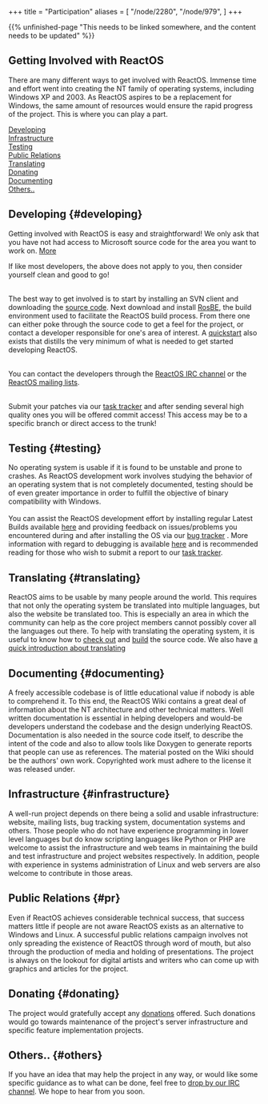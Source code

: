 +++
title = "Participation"
aliases = [
    "/node/2280",
    "/node/979",
]
+++

{{% unfinished-page "This needs to be linked somewhere, and the content needs to be updated" %}}


Getting Involved with ReactOS
---
There are many different ways to get involved with ReactOS. Immense time and effort went into creating the NT family of operating systems, including Windows XP and 2003. As ReactOS aspires to be a replacement for Windows, the same amount of resources would ensure the rapid progress of the project. This is where you can play a part.

<div class="row">
	<div class="col-md-4">
		<a href="#developing">Developing</a>
	</div>
	<div class="col-md-4">
		<a href="#infrastructure">Infrastructure</a>
	</div>
</div>

<div class="row">
	<div class="col-md-4">
		<a href="#testing">Testing</a>
	</div>
	<div class="col-md-4">
		<a href="#pr">Public Relations</a>
	</div>
</div>

<div class="row">
	<div class="col-md-4">
		<a href="#translating">Translating</a>
	</div>
	<div class="col-md-4">
		<a href="#donating">Donating</a>
	</div>
</div>

<div class="row">
	<div class="col-md-4">
		<a href="#documenting">Documenting</a>
	</div>
	<div class="col-md-4">
		<a href="#others">Others..</a>
	</div>
</div>



## Developing {#developing}

Getting involved with ReactOS is easy and straightforward! We only ask that you have not had access to Microsoft source code for the area you want to work on. <a href="#" data-original-title="This includes either having worked at Microsoft, obtaining the source code through an academic program, or from the illegal leakage of Windows source code several years ago. Having viewed the source prevents you from contributing to avoid undermining the legality of our source code.!" rel="tooltip">More</a><br>

If like most developers, the above does not apply to you, then consider yourself clean and good to go!<br><br>

The best way to get involved is to start by installing an SVN client and downloading the <a href="https://reactos.org/wiki/Subversion">source code</a>. Next download and install <a href="https://reactos.org/wiki/Building_ReactOS">RosBE</a>, the build environment used to facilitate the ReactOS build process. From there one can either poke through the source code to get a feel for the project, or contact a developer responsible for one's area of interest. A <a href="quickstart">quickstart</a> also exists that distills the very minimum of what is needed to get started developing ReactOS.<br><br>

You can contact the developers through the <a href="/irc">ReactOS IRC channel</a> or the <a href="community/mailing-lists">ReactOS mailing lists</a>.<br><br>

Submit your patches via our <a href="http://jira.reactos.org">task tracker</a> and after sending several high quality ones you will be offered commit access! This access may be to a specific branch or direct access to the trunk!


## Testing {#testing}

No operating system is usable if it is found to be unstable and prone to crashes. As ReactOS development work involves studying the behavior of an operating system that is not completely documented, testing should be of even greater importance in order to fulfill the objective of binary compatibility with Windows.<br><br>You can assist the ReactOS development effort by installing regular Latest Builds available <a href="//www.reactos.org/getbuilds">here</a> and providing feedback on issues/problems you encountered during and after installing the OS via our <a href="http://jira.reactos.org">bug tracker</a> . More information with regard to debugging is available <a href="/development/debugging">here</a> and is recommended reading for those who wish to submit a report to our <a href="http://jira.reactos.org">task tracker</a>.


## Translating {#translating}

ReactOS aims to be usable by many people around the world. This requires that not only the operating system be translated into multiple languages, but also the website be translated too. This is especially an area in which the community can help as the core project members cannot possibly cover all the languages out there. To help with translating the operating system, it is useful to know how to <a href="https://reactos.org/wiki/Subversion">check out</a> and <a href="https://www.reactos.org/wiki/Build_Environment">build</a> the source code. We also have <a href="https://www.reactos.org/wiki/Translation_Introduction">a quick introduction about translating</a>


## Documenting {#documenting}

A freely accessible codebase is of little educational value if nobody is able to comprehend it. To this end, the ReactOS Wiki contains a great deal of information about the NT architecture and other technical matters. Well written documentation is essential in helping developers and would-be developers understand the codebase and the design underlying ReactOS. Documentation is also needed in the source code itself, to describe the intent of the code and also to allow tools like Doxygen to generate reports that people can use as references. The material posted on the Wiki should be the authors' own work. Copyrighted work must adhere to the license it was released under.


## Infrastructure {#infrastructure}

A well-run project depends on there being a solid and usable infrastructure: website, mailing lists, bug tracking system, documentation systems and others. Those people who do not have experience programming in lower level languages but do know scripting languages like Python or PHP are welcome to assist the infrastructure and web teams in maintaining the build and test infrastructure and project websites respectively. In addition, people with experience in systems administration of Linux and web servers are also welcome to contribute in those areas.


## Public Relations {#pr}

Even if ReactOS achieves considerable technical success, that success matters little if people are not aware ReactOS exists as an alternative to Windows and Linux. A successful public relations campaign involves not only spreading the existence of ReactOS through word of mouth, but also through the production of media and holding of presentations. The project is always on the lookout for digital artists and writers who can come up with graphics and articles for the project.


## Donating {#donating}

The project would gratefully accept any <a href="/donating">donations</a> offered. Such donations would go towards maintenance of the project's server infrastructure and specific feature implementation projects.


## Others.. {#others}

If you have an idea that may help the project in any way, or would like some specific guidance as to what can be done, feel free to <a href="/irc">drop by our IRC channel</a>. We hope to hear from you soon.

